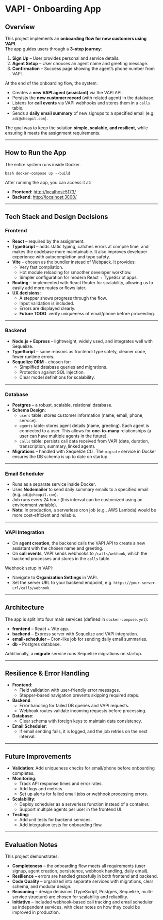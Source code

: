 # VAPI - Onboarding App

## Overview

This project implements an **onboarding flow for new customers using VAPI**.  
The app guides users through a **3-step journey**:  

1. **Sign Up** – User provides personal and service details.  
2. **Agent Setup** – User chooses an agent name and greeting message.  
3. **Confirmation** – Success page showing the agent’s phone number from VAPI.  

At the end of the onboarding flow, the system:  
- Creates a **new VAPI agent (assistant)** via the VAPI API.  
- Persists the **new customer record** (with related agent) in the database.  
- Listens for **call events** via VAPI webhooks and stores them in a `calls` table.  
- Sends a **daily email summary** of new signups to a specified email (e.g. `adi@choopil.com`).  

The goal was to keep the solution **simple, scalable, and resilient**, while ensuring it meets the assignment requirements.

---

## How to Run the App

The entire system runs inside Docker.  

`bash
docker-compose up --build
`

After running the app, you can access it at:

- **Frontend:** [http://localhost:5173/](http://localhost:5173/)  
- **Backend:** [http://localhost:3000/](http://localhost:3000/)  

---

## Tech Stack and Design Decisions

### Frontend

- **React** – required by the assignment.  
- **TypeScript** – adds static typing, catches errors at compile time, and makes the codebase more maintainable. It also improves developer experience with autocompletion and type safety.  
- **Vite** – chosen as the bundler instead of Webpack. It provides:  
  - Very fast compilation.  
  - Hot module reloading for smoother developer workflow.  
  - Simpler configuration for modern React + TypeScript apps.  
- **Routing** – implemented with React Router for scalability, allowing us to easily add more routes or flows later.  
- **UX decisions**:  
  - A stepper shows progress through the flow.  
  - Input validation is included.  
  - Errors are displayed clearly.  
  - **Future TODO**: verify uniqueness of email/phone before proceeding.  

---

### Backend

- **Node.js + Express** – lightweight, widely used, and integrates well with Sequelize.  
- **TypeScript** – same reasons as frontend: type safety, cleaner code, fewer runtime errors.  
- **Sequelize ORM** – chosen for:  
  - Simplified database queries and migrations.  
  - Protection against SQL injection.  
  - Clear model definitions for scalability.  

---

### Database

- **Postgres** – a robust, scalable, relational database.  
- **Schema Design**:  
  - `users` table: stores customer information (name, email, phone, service).  
  - `agents` table: stores agent details (name, greeting). Each agent is connected to a user. This allows for **one-to-many** relationships (a user can have multiple agents in the future).  
  - `calls` table: persists call data received from VAPI (date, duration, transcription, summary, linked agent).  
- **Migrations** – handled with Sequelize CLI. The `migrate` service in Docker ensures the DB schema is up to date on startup.  

---

### Email Scheduler

- Runs as a separate service inside Docker.  
- Uses **Nodemailer** to send daily summary emails to a specified email (e.g. `adi@choopil.com`).  
- Job runs every 24 hour (this interval can be customized using an environment variable).  
- **Note**: In production, a serverless cron job (e.g., AWS Lambda) would be more cost-efficient and reliable.  

---

### VAPI Integration

- On **agent creation**, the backend calls the VAPI API to create a new assistant with the chosen name and greeting.  
- On **call events**, VAPI sends webhooks to `/calls/webhook`, which the backend processes and stores in the `calls` table.  

Webhook setup in VAPI:  
- Navigate to **Organization Settings** in VAPI.  
- Set the server URL to your backend endpoint, e.g. `https://your-server-url/calls/webhook`.  

---

## Architecture

The app is split into four main services (defined in `docker-compose.yml`):

- **frontend** – React + Vite app.  
- **backend** – Express server with Sequelize and VAPI integration.  
- **email-scheduler** – Cron-like job for sending daily email summaries.  
- **db** – Postgres database.  

Additionally, a **migrate** service runs Sequelize migrations on startup.

---

## Resilience & Error Handling

- **Frontend**:  
  - Field validation with user-friendly error messages.  
  - Stepper-based navigation prevents skipping required steps.  
- **Backend**:  
  - Error handling for failed DB queries and VAPI requests.  
  - Webhook routes validate incoming requests before processing.  
- **Database**:  
  - Clear schema with foreign keys to maintain data consistency.  
- **Email Scheduler**:  
  - If email sending fails, it is logged, and the job retries on the next interval.  

---

## Future Improvements

- **Validation**: Add uniqueness checks for email/phone before onboarding completes.  
- **Monitoring**:  
  - Track API response times and error rates.  
  - Add logs and metrics.  
  - Set up alerts for failed email jobs or webhook processing errors.  
- **Scalability**:  
  - Deploy scheduler as a serverless function instead of a container.  
  - Support multiple agents per user in the frontend UI.  
- **Testing**:  
  - Add unit tests for backend services.  
  - Add integration tests for onboarding flow.  

---

## Evaluation Notes

This project demonstrates:  
- **Completeness** – the onboarding flow meets all requirements (user signup, agent creation, persistence, webhook handling, daily email).  
- **Resilience** – errors are handled gracefully in both frontend and backend.  
- **Code Quality** – organized into separate services with migrations, clear schema, and modular design.  
- **Reasoning** – design decisions (TypeScript, Postgres, Sequelize, multi-service structure) are chosen for scalability and reliability.  
- **Initiative** – included webhook-based call tracking and email scheduler as independent services, with clear notes on how they could be improved in production.  